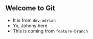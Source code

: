 ## Welcome to Git

- It is from `dev-adrian`
- Yo, Johnny here
- This is coming from `feature-branch`
